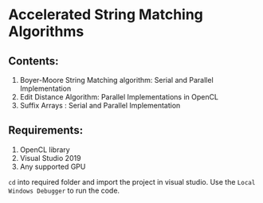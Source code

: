 # Accelerated String Matching Algorithms
## Contents:
1) Boyer-Moore String Matching algorithm: Serial and Parallel Implementation
2) Edit Distance Algorithm: Parallel Implementations in OpenCL
3) Suffix Arrays : Serial and Parallel Implementation

## Requirements:
1) OpenCL library
2) Visual Studio 2019
3) Any supported GPU 


`cd` into required folder and import the project in visual studio.
Use the `Local Windows Debugger` to run the code.

